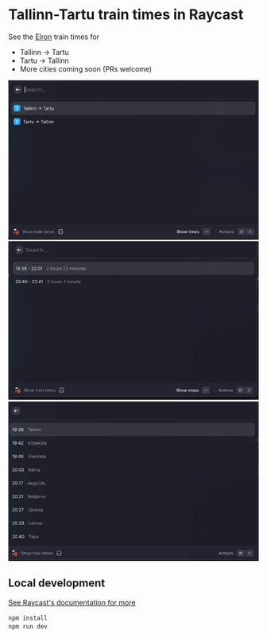 # Tallinn-Tartu train times in Raycast

See the [Elron](https://elron.ee) train times for
- Tallinn -> Tartu
- Tartu -> Tallinn
- More cities coming soon (PRs welcome)

![img.png](media/screenshot1.png)
![img.png](media/screenshot2.png)
![img.png](media/screenshot3.png)

## Local development
[See Raycast's documentation for more](https://developers.raycast.com/basics/getting-started)

```bash
npm install
npm run dev
```